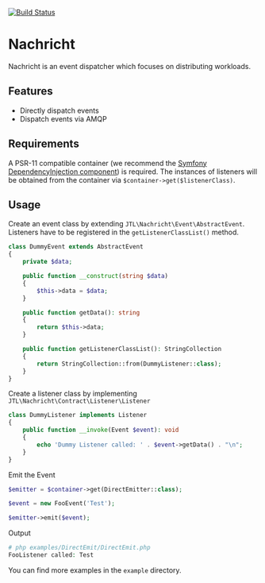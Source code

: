 [![Build Status](https://travis-ci.org/jtl-software/nachricht.svg?branch=master)](https://travis-ci.org/jtl-software/nachricht)

# Nachricht

Nachricht is an event dispatcher which focuses on distributing workloads.

## Features

* Directly dispatch events
* Dispatch events via AMQP   
 
## Requirements
A PSR-11 compatible container (we recommend the [Symfony DependencyInjection component](https://symfony.com/doc/current/components/dependency_injection.html))
is required. The instances of listeners will be obtained from the container
via `$container->get($listenerClass)`.

## Usage

Create an event class by extending `JTL\Nachricht\Event\AbstractEvent`.
Listeners have to be registered in the `getListenerClassList()` method.
 
```php
class DummyEvent extends AbstractEvent
{
    private $data;

    public function __construct(string $data)
    {
        $this->data = $data;
    }

    public function getData(): string
    {
        return $this->data;
    }

    public function getListenerClassList(): StringCollection
    {
        return StringCollection::from(DummyListener::class);
    }
}
```

Create a listener class by implementing `JTL\Nachricht\Contract\Listener\Listener`

```php
class DummyListener implements Listener
{
    public function __invoke(Event $event): void
    {
        echo 'Dummy Listener called: ' . $event->getData() . "\n";
    }
}
``` 

Emit the Event

```php
$emitter = $container->get(DirectEmitter::class);

$event = new FooEvent('Test');

$emitter->emit($event); 
```

Output
```php
# php examples/DirectEmit/DirectEmit.php
FooListener called: Test 
```

You can find more examples in the `example` directory.

